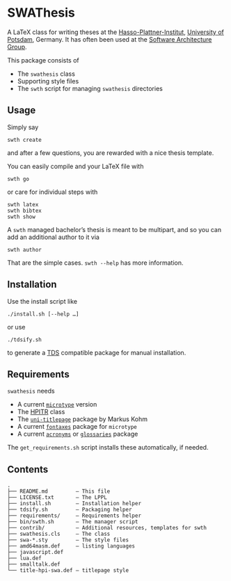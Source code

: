 # SWAThesis #

A LaTeX class for writing theses at
the [Hasso-Plattner-Institut][],
[University of Potsdam][], Germany. 
It has often been used at the [Software Architecture Group][].

This package consists of

* The `swathesis` class
* Supporting style files
* The `swth` script for managing `swathesis` directories

## Usage ##

Simply say

    swth create

and after a few questions, you are rewarded with a nice thesis template.

You can easily compile and your LaTeX file with

    swth go

or care for individual steps with

    swth latex
    swth bibtex
    swth show

A `swth` managed bachelor’s thesis is meant to be multipart, and so you can add
an additional author to it via

    swth author

That are the simple cases. `swth --help` has more information.

## Installation ##

Use the install script like

    ./install.sh [--help …]

or use

    ./tdsify.sh

to generate a [TDS][] compatible package for manual installation.

## Requirements ##

`swathesis` needs

* A current [`microtype`][microtype] version
* The [HPITR][] class
* The [`uni-titlepage`][titlepage] package by Markus Kohm
* A current [`fontaxes`][fontaxes] package for `microtype`
* A current [`acronyms`][acronyms] or [`glossaries`][glossaries] package

The `get_requirements.sh` script installs these automatically, if needed.

## Contents ##

    .
    ├── README.md         — This file
    ├── LICENSE.txt       — The LPPL
    ├── install.sh        — Installation helper
    ├── tdsify.sh         — Packaging helper
    ├── requirements/     — Requirements helper
    ├── bin/swth.sh       — The manager script
    ├── contrib/          — Additional resources, templates for swth
    ├── swathesis.cls     — The class
    ├── swa-*.sty         — The style files
    ├── amd64masm.def     — listing languages
    ├── javascript.def
    ├── lua.def
    ├── smalltalk.def
    └── title-hpi-swa.def — titlepage style


[Software Architecture Group]: https://www.hpi.uni-potsdam.de/swa
[University of Potsdam]: https://www.uni-potsdam.de
[Hasso-Plattner-Institut]: https://www.hpi.de
[TDS]: https://en.wikipedia.org/wiki/TeX_Directory_Structure "Wikipedia: TDS"
[titlepage]: https://komascript.de/titlepage
[hpitr]: https://github.com/hpi-swa-lab/hpitr
[microtype]: https://ctan.org/pkg/microtype
[fontaxes]: https://ctan.org/pkg/fontaxes
[ctable]: https://ctan.org/pkg/ctable
[acronyms]: https://ctan.org/pkg/acronyms
[glossaries]: https://ctan.org/pkg/glossaries
